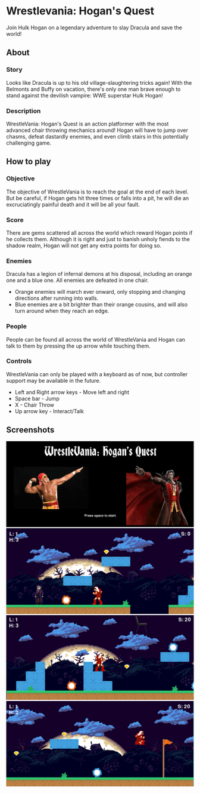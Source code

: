# Wrestlevania: Hogan's Quest
Join Hulk Hogan on a legendary adventure to slay Dracula and save the world!

## About
### Story
Looks like Dracula is up to his old village-slaughtering tricks again! With the Belmonts and Buffy on vacation, there's only one man brave enough to stand against the devilish vampire: WWE superstar Hulk Hogan!

### Description
WrestleVania: Hogan's Quest is an action platformer with the most advanced chair throwing mechanics around! Hogan will have to jump over chasms, defeat dastardly enemies, and even climb stairs in this potentially challenging game.

## How to play
### Objective
The objective of WrestleVania is to reach the goal at the end of each level. But be careful, if Hogan gets hit three times or falls into a pit, he will die an excruciatingly painful death and it will be all your fault. 

### Score
There are gems scattered all across the world which reward Hogan points if he collects them. Although it is right and just to banish unholy fiends to the shadow realm, Hogan will not get any extra points for doing so.

### Enemies
Dracula has a legion of infernal demons at his disposal, including an orange one and a blue one. All enemies are defeated in one chair.
- Orange enemies will march ever onward, only stopping and changing directions after running into walls.
- Blue enemies are a bit brighter than their orange cousins, and will also turn around when they reach an edge.

### People
People can be found all across the world of WrestleVania and Hogan can talk to them by pressing the up arrow while touching them.

### Controls
WrestleVania can only be played with a keyboard as of now, but controller support may be available in the future.
- Left and Right arrow keys - Move left and right
- Space bar - Jump
- X - Chair Throw
- Up arrow key - Interact/Talk

## Screenshots
![Title Screen](https://raw.githubusercontent.com/WaldWober/WrestleVania-Hogans-Quest/master/Screenshots/Title_Screen.png "Title Screen")
![Gameplay 1](https://raw.githubusercontent.com/WaldWober/WrestleVania-Hogans-Quest/master/Screenshots/Gameplay%201.png "Gameplay")
![Gameplay 2](https://raw.githubusercontent.com/WaldWober/WrestleVania-Hogans-Quest/master/Screenshots/Gameplay%202.png "Gameplay")
![Gameplay 3](https://raw.githubusercontent.com/WaldWober/WrestleVania-Hogans-Quest/master/Screenshots/Gameplay%203.png "Gameplay")
